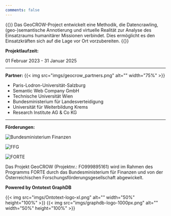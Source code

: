 ```yaml
---
comments: false
---
```


{{<justify>}}
Das GeoCROW-Project entwickelt eine Methodik, die Datencrawling, (geo-)semantische Annotierung und virtuelle Realität zur Analyse des Einsatzraums humanitärer Missionen verbindet. Dies ermöglicht es den Einsatzkräften sich auf die Lage vor Ort vorzubereiten.
{{</justify>}}

**Projektlaufzeit:**

01 Februar 2023 - 31 Januar 2025

---

**Partner:**
{{< img src="imgs/geocrow_partners.png" alt="" width="75%" >}}

- Paris-Lodron-Universität-Salzburg
- Semantic Web Company GmbH
- Technische Universität Wien
- Bundesministerium für Landesverteidigung
- Universität für Weiterbildung Krems
- Research Institute AG & Co KG

---

**Förderungen:**

![Bundesministerium Finanzen](imgs/bundesministerium_finanzen.jpg)

![FFG](imgs/ffg_logo.svg)

![FORTE](imgs/forte_logo_cutout.jpg)

Das Projekt GeoCROW (Projektnr.: FO999895161) wird im Rahmen des Programms FORTE durch das Bundesministerium für Finanzen und von der Österreichischen Forschungsförderungsgesellschaft abgewickelt.

**Powered by Ontotext GraphDB**

{{< img src="imgs/Ontotext-logo-xl.png" alt="" width="50%" height="100%" >}}
{{< img src="imgs/graphdb-logo-1000px.png" alt="" width="50%" height="100%" >}}
